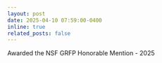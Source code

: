 ```yaml
---
layout: post
date: 2025-04-10 07:59:00-0400
inline: true
related_posts: false
---
```


Awarded the NSF GRFP Honorable Mention - 2025
